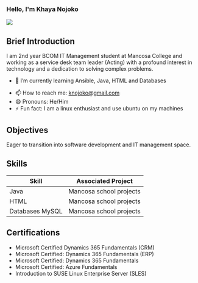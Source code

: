 ### Hello, I'm Khaya Nojoko
<a href="https://www.linkedin.com/in/khayalethu-prudent-nojoko/"><img src="https://img.shields.io/badge/-LinkedIn-0072b1?&style=for-the-badge&logo=linkedin&logoColor=white" /></a>

## Brief Introduction

I am 2nd year BCOM IT Management student at Mancosa College and working as a service desk team leader (Acting) with a profound interest in technology and a dedication to solving complex problems.



- 🌱 I’m currently learning Ansible, Java, HTML and Databases
<!-- - 👯 I’m looking to collaborate on ...
- 🤔 I’m looking for help with ...
/- 💬 Ask me about ... -->
- 📫 How to reach me: knojoko@gmail.com 
- 😄 Pronouns: He/Him
- ⚡ Fun fact: I am a linux enthusiast and use ubuntu on my machines

## Objectives

Eager to transition into software development and IT management space.

## Skills

| Skill             | Associated Project       |
|-------------------|--------------------------|
| Java              | Mancosa school projects  |
| HTML              | Mancosa school projects  |
| Databases MySQL   | Mancosa school projects  |


## Certifications

- Microsoft Certified Dynamics 365 Fundamentals (CRM)
- Microsoft Certified: Dynamics 365 Fundamentals (ERP)
- Microsoft Certified: Dynamics 365 Fundamentals
- Microsoft Certified: Azure Fundamentals
- Introduction to SUSE Linux Enterprise Server (SLES)
